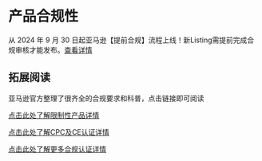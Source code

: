 # 产品合规性

从 2024 年 9 月 30 日起亚马逊【提前合规】流程上线！新Listing需提前完成合规审核才能发布。[查看详情](https://mp.weixin.qq.com/s/sZh2PmKrRM3lFKHkq8mVqQ)

## 拓展阅读

亚马逊官方整理了很齐全的合规要求和科普，点击链接即可阅读

[点击此处了解限制性产品详情](https://mp.weixin.qq.com/s?\_\_biz=Mzg5ODA4MDgzNQ==\&mid=2247716892\&idx=1\&sn=474e5fde3a143ae8b09a8bffe196a2ff\&scene=21#wechat\_redirect)

[点击此处了解CPC及CE认证详情](https://mp.weixin.qq.com/s?\_\_biz=MzkxNzI4NjI5OQ==\&mid=2247515301\&idx=3\&sn=98d865259e081d8af3afe4d313bc6acd\&scene=21#wechat\_redirect)

[点击此处了解更多合规认证详情](https://mp.weixin.qq.com/s?\_\_biz=Mzg5ODA4MDgzNQ==\&mid=2247542178\&idx=1\&sn=e05c9790c9a6bbcbd9f6c609a049e058\&scene=21#wechat\_redirect)
